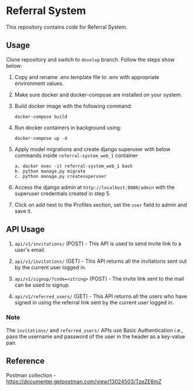 # Referral System

This repository contains code for Referral System.

## Usage

Clone repository and switch to `develop` branch. Follow the steps show below:

1. Copy and rename .env.template file to .env with appropriate environment values.

2. Make sure docker and docker-compose are installed on your system.

3. Build docker image with the following command:
    ```
   docker-compose build
   ```

4. Run docker containers in background using:
    ```
   docker-compose up -d
   ```

5. Apply model migrations and create django superuser with below commands inside
   `referral-system_web_1` container
    ```
   a. docker exec -it referral-system_web_1 bash
   b. python manage.py migrate
   c. python manage.py createsuperuser
   ```

6. Access the django admin at `http://localhost:8000/admin` with the superuser credentials created in step 5.

7. Click on add next to the Profiles section, set the `user` field to admin and save it.


## API Usage

1. `api/v1/invitations/` (POST) - This API is used to send invite link to a user's email.

2. `api/v1/invitations/` (GET) - This API returns all the invitations sent out by the current user logged in.

3. `api/v1/signup/?code=<string>` (POST) - The invite link sent to the mail can be used to signup.

4. `api/v1/referred_users/` (GET) - This API returns all the users who have signed in using the referral link sent by 
   the current user logged in.
   
### Note 

The `invitations/` and `referred_users/` APIs use Basic Authentication i.e., pass the username and password
of the user in the header as a key-value pair.

## Reference

Postman collection - https://documenter.getpostman.com/view/13024503/TzeZE6mZ
